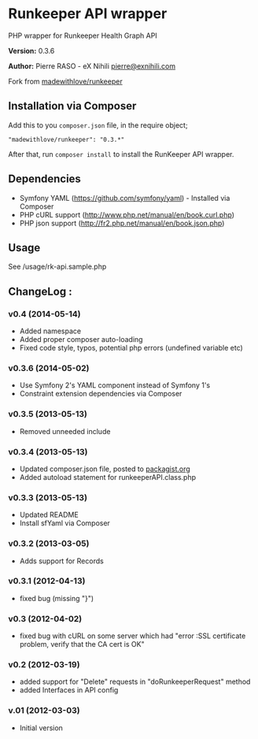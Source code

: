 # Runkeeper API wrapper

PHP wrapper for Runkeeper Health Graph API

**Version:** 0.3.6

**Author:** Pierre RASO - eX Nihili <pierre@exnihili.com>

Fork from [madewithlove/runkeeper](https://github.com/madewithlove/runkeeper)

## Installation via Composer

Add this to you `composer.json` file, in the require object;

    "madewithlove/runkeeper": "0.3.*"

After that, run `composer install` to install the RunKeeper API wrapper.

## Dependencies

* Symfony YAML (https://github.com/symfony/yaml) - Installed via Composer
* PHP cURL support (http://www.php.net/manual/en/book.curl.php)
* PHP json support (http://fr2.php.net/manual/en/book.json.php)

## Usage

See /usage/rk-api.sample.php

## ChangeLog :

### v0.4 (2014-05-14)

* Added namespace
* Added proper composer auto-loading
* Fixed code style, typos, potential php errors (undefined variable etc)

### v0.3.6 (2014-05-02)

* Use Symfony 2's YAML component instead of Symfony 1's
* Constraint extension dependencies via Composer

### v0.3.5 (2013-05-13)

* Removed unneeded include

### v0.3.4 (2013-05-13)

* Updated composer.json file, posted to [packagist.org](https://packagist.org/)
* Added autoload statement for runkeeperAPI.class.php

### v0.3.3 (2013-05-13)

* Updated README
* Install sfYaml via Composer

### v0.3.2 (2013-03-05)

* Adds support for Records

### v0.3.1 (2012-04-13)

* fixed bug (missing "}")

### v0.3 (2012-04-02)

* fixed bug with cURL on some server which had "error :SSL certificate problem, verify that the CA cert is OK"

### v0.2 (2012-03-19)

* added support for "Delete" requests in "doRunkeeperRequest" method
* added Interfaces in API config

### v.01 (2012-03-03)

* Initial version